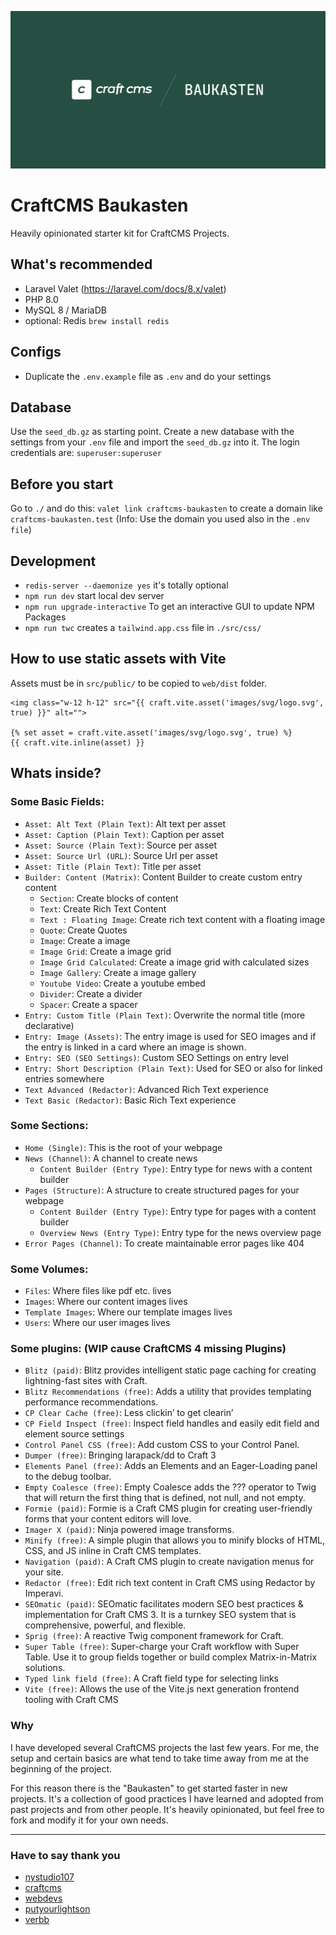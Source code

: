 ![Image CraftCMS Baukasten](CraftCMS-Baukasten.png)

# CraftCMS Baukasten
Heavily opinionated starter kit for CraftCMS Projects.

## What's recommended
- Laravel Valet (https://laravel.com/docs/8.x/valet)
- PHP 8.0
- MySQL 8 / MariaDB
- optional: Redis `brew install redis`


## Configs
- Duplicate the `.env.example` file as `.env` and do your settings


## Database
Use the `seed_db.gz` as starting point. Create a new database with the settings from your `.env` file and import the `seed_db.gz` into it. The login credentials are: `superuser:superuser`


## Before you start
Go to `./` and do this: `valet link craftcms-baukasten` to create a domain like `craftcms-baukasten.test` (Info: Use the domain you used also in the `.env file`)


## Development
- `redis-server --daemonize yes` it's totally optional
- `npm run dev` start local dev server
- `npm run upgrade-interactive` To get an interactive GUI to update NPM Packages
- `npm run twc` creates a `tailwind.app.css` file in `./src/css/`

## How to use static assets with Vite
Assets must be in `src/public/` to be copied to `web/dist` folder.
```twig
<img class="w-12 h-12" src="{{ craft.vite.asset('images/svg/logo.svg', true) }}" alt="">

{% set asset = craft.vite.asset('images/svg/logo.svg', true) %}
{{ craft.vite.inline(asset) }}
```


## Whats inside?
### Some Basic Fields:
- `Asset: Alt Text (Plain Text)`: Alt text per asset
- `Asset: Caption (Plain Text)`: Caption per asset
- `Asset: Source (Plain Text)`: Source per asset
- `Asset: Source Url (URL)`: Source Url per asset
- `Asset: Title (Plain Text)`: Title per asset
- `Builder: Content (Matrix)`: Content Builder to create custom entry content
  - `Section`: Create blocks of content
  - `Text`: Create Rich Text Content
  - `Text : Floating Image`: Create rich text content with a floating image
  - `Quote`: Create Quotes
  - `Image`: Create a image
  - `Image Grid`: Create a image grid
  - `Image Grid Calculated`: Create a image grid with calculated sizes
  - `Image Gallery`: Create a image gallery
  - `Youtube Video`: Create a youtube embed
  - `Divider`: Create a divider
  - `Spacer`: Create a spacer
- `Entry: Custom Title (Plain Text)`: Overwrite the normal title (more declarative)
- `Entry: Image (Assets)`: The entry image is used for SEO images and if the entry is linked in a card where an image is shown. 
- `Entry: SEO (SEO Settings)`: Custom SEO Settings on entry level
- `Entry: Short Description (Plain Text)`: Used for SEO or also for linked entries somewhere
- `Text Advanced (Redactor)`: Advanced Rich Text experience
- `Text Basic (Redactor)`: Basic Rich Text experience


### Some Sections:
- `Home (Single)`: This is the root of your webpage
- `News (Channel)`: A channel to create news
  - `Content Builder (Entry Type)`: Entry type for news with a content builder
- `Pages (Structure)`: A structure to create structured pages for your webpage
  - `Content Builder (Entry Type)`: Entry type for pages with a content builder
  - `Overview News (Entry Type)`: Entry type for the news overview page
- `Error Pages (Channel)`: To create maintainable error pages like 404


### Some Volumes:
- `Files`: Where files like pdf etc. lives
- `Images`: Where our content images lives
- `Template Images`: Where our template images lives
- `Users`: Where our user images lives


### Some plugins: (WIP cause CraftCMS 4 missing Plugins)
- `Blitz (paid)`: Blitz provides intelligent static page caching for creating lightning-fast sites with Craft.
- `Blitz Recommendations (free)`: Adds a utility that provides templating performance recommendations.
- `CP Clear Cache (free)`: Less clickin’ to get clearin’
- `CP Field Inspect (free)`: Inspect field handles and easily edit field and element source settings
- `Control Panel CSS (free)`: Add custom CSS to your Control Panel. 
- `Dumper (free)`: Bringing larapack/dd to Craft 3
- `Elements Panel (free)`: Adds an Elements and an Eager-Loading panel to the debug toolbar.
- `Empty Coalesce (free)`: Empty Coalesce adds the ??? operator to Twig that will return the first thing that is defined, not null, and not empty.
- `Formie (paid)`: Formie is a Craft CMS plugin for creating user-friendly forms that your content editors will love.
- `Imager X (paid)`: Ninja powered image transforms.
- `Minify (free)`: A simple plugin that allows you to minify blocks of HTML, CSS, and JS inline in Craft CMS templates.
- `Navigation (paid)`: A Craft CMS plugin to create navigation menus for your site.
- `Redactor (free)`: Edit rich text content in Craft CMS using Redactor by Imperavi.
- `SEOmatic (paid)`: SEOmatic facilitates modern SEO best practices & implementation for Craft CMS 3. It is a turnkey SEO system that is comprehensive, powerful, and flexible.
- `Sprig (free)`: A reactive Twig component framework for Craft.
- `Super Table (free)`: Super-charge your Craft workflow with Super Table. Use it to group fields together or build complex Matrix-in-Matrix solutions.
- `Typed link field (free)`: A Craft field type for selecting links
- `Vite (free)`: Allows the use of the Vite.js next generation frontend tooling with Craft CMS


### Why
I have developed several CraftCMS projects the last few years. For me, the setup and certain basics are what tend to take time away from me at the beginning of the project.

For this reason there is the "Baukasten" to get started faster in new projects. It's a collection of good practices I have learned and adopted from past projects and from other people. It's heavily opinionated, but feel free to fork and modify it for your own needs.

---

### Have to say thank you
- [nystudio107](https://github.com/nystudio107/)
- [craftcms](https://craftcms.com/)
- [webdevs](https://webdevs.xyz/)
- [putyourlightson](https://github.com/putyourlightson/)
- [verbb](https://github.com/verbb/) 
